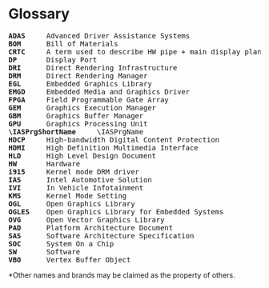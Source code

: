 # Glossary

<pre>
<b>ADAS</b>  	Advanced Driver Assistance Systems
<b>BOM </b>  	Bill of Materials
<b>CRTC</b>  	A term used to describe HW pipe + main display plane combination in Linux DRM
<b>DP  </b>  	Display Port
<b>DRI </b>  	Direct Rendering Infrastructure
<b>DRM </b>  	Direct Rendering Manager
<b>EGL </b>  	Embedded Graphics Library
<b>EMGD</b>     Embedded Media and Graphics Driver
<b>FPGA</b>  	Field Programmable Gate Array
<b>GEM </b>  	Graphics Execution Manager
<b>GBM </b>  	Graphics Buffer Manager
<b>GPU </b>  	Graphics Processing Unit
<b>\IASPrgShortName  </b>  	\IASPrgName 
<b>HDCP</b>  	High-bandwidth Digital Content Protection
<b>HDMI</b>  	High Definition Multimedia Interface
<b>HLD </b>  	High Level Design Document
<b>HW  </b>  	Hardware
<b>i915</b>  	Kernel mode DRM driver
<b>IAS </b>  	Intel Automotive Solution
<b>IVI </b>  	In Vehicle Infotainment
<b>KMS </b>  	Kernel Mode Setting
<b>OGL </b>  	Open Graphics Library
<b>OGLES</b>  	Open Graphics Library for Embedded Systems
<b>OVG </b>  	Open Vector Graphics Library
<b>PAD </b>  	Platform Architecture Document
<b>SAS </b>  	Software Architecture Specification
<b>SOC </b>  	System On a Chip
<b>SW  </b>  	Software
<b>VBO </b>  	Vertex Buffer Object
</pre>

*Other names and brands may be claimed as the property of others.
